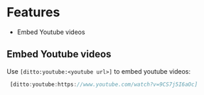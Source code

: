 # Features

-   Embed Youtube videos

## Embed Youtube videos

Use `[ditto:youtube:<youtube url>]` to embed youtube videos:

```javascript
 [ditto:youtube:https://www.youtube.com/watch?v=9CS7j5I6aOc]
```
